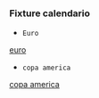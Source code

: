 <!-- # champions response

![alt text](image.png)

# lali response

![alt text](image-1.png)

Pasar el formato de champions a libertaodores -->


### Fixture calendario

- `Euro`

[euro](https://tusporras.com/assets/img/blog/mejores-terceros-euro2024/3.webp)

- `copa america`

[copa america](https://images.copaamerica.com/WhatsApp-Image-2023-12-08-at-01.24.29.jpeg)
